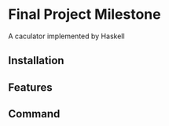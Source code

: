 # Final Project Milestone

A caculator implemented by Haskell

## Installation

## Features

## Command

